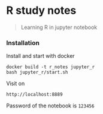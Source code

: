 # R study notes

> Learning R in jupyter notebook

### Installation
Install and start with docker 
```shell
docker build -t r_notes jupyter_r
bash jupyter_r/start.sh
```

Visit on 
```
http://localhost:8889
```

Password of the notebook is ```123456```
